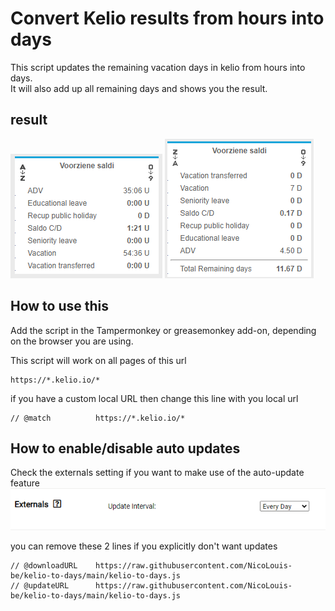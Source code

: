 # Convert Kelio results from hours into days
This script updates the remaining vacation days in kelio from hours into days.  
It will also add up all remaining days and shows you the result.


## result
![before](https://github.com/NicoLouis-be/kelio-to-days/blob/main/images/before_inDays.png)
![after](https://github.com/NicoLouis-be/kelio-to-days/blob/main/images/after_inDays.png)

## How to use this
Add the script in the Tampermonkey or greasemonkey add-on, depending on the browser you are using.  
  
This script will work on all pages of this url 
```
https://*.kelio.io/*
```

if you have a custom local URL then change this line with you local url
```
// @match          https://*.kelio.io/* 
```
  
## How to enable/disable auto updates
Check the externals setting if you want to make use of the auto-update feature  
![auto-update](https://github.com/NicoLouis-be/kelio-to-days/blob/main/images/AutoUpdate.png)  

you can remove these 2 lines if you explicitly don't want updates  
```
// @downloadURL    https://raw.githubusercontent.com/NicoLouis-be/kelio-to-days/main/kelio-to-days.js  
// @updateURL      https://raw.githubusercontent.com/NicoLouis-be/kelio-to-days/main/kelio-to-days.js  
```